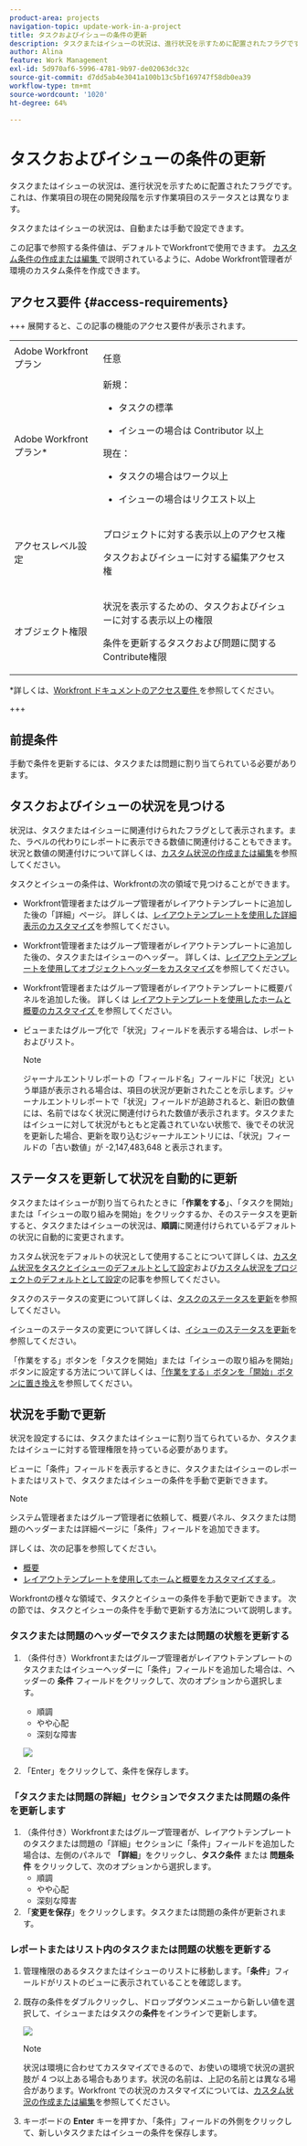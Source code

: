 ```yaml
---
product-area: projects
navigation-topic: update-work-in-a-project
title: タスクおよびイシューの条件の更新
description: タスクまたはイシューの状況は、進行状況を示すために配置されたフラグです。これは、作業項目の現在の開発段階を示す作業項目のステータスとは異なります。
author: Alina
feature: Work Management
exl-id: 5d970af6-5996-4781-9b97-de02063dc32c
source-git-commit: d7dd5ab4e3041a100b13c5bf169747f58db0ea39
workflow-type: tm+mt
source-wordcount: '1020'
ht-degree: 64%

---
```


# タスクおよびイシューの条件の更新

<!--Audited: 07/2024-->

<!--<span class="preview">The highlighted information on this page refers to functionality not yet generally available. It is available only in the Preview environment for all customers, or in the Production environment for customers who enabled fast releases.</span>

<span class="preview">For information about fast releases, see [Enable or disable fast releases for your organization](/help/quicksilver/administration-and-setup/set-up-workfront/configure-system-defaults/enable-fast-release-process.md).</span>

<span class="preview">For information about the current release, see [Third Quarter 2024 release overview](/help/quicksilver/product-announcements/product-releases/24-q3-release-activity/24-q3-release-overview.md).</span>-->

タスクまたはイシューの状況は、進行状況を示すために配置されたフラグです。これは、作業項目の現在の開発段階を示す作業項目のステータスとは異なります。

タスクまたはイシューの状況は、自動または手動で設定できます。

この記事で参照する条件値は、デフォルトでWorkfrontで使用できます。 [ カスタム条件の作成または編集 ](../../../administration-and-setup/customize-workfront/create-manage-custom-conditions/create-edit-custom-conditions.md) で説明されているように、Adobe Workfront管理者が環境のカスタム条件を作成できます。

## アクセス要件 {#access-requirements}

+++ 展開すると、この記事の機能のアクセス要件が表示されます。

<table style="table-layout:auto"> 
 <col> 
 <col> 
 <tbody> 
  <tr> 
   <td role="rowheader">Adobe Workfront プラン</td> 
   <td> <p>任意</p> </td> 
  </tr> 
  <tr> 
   <td role="rowheader">Adobe Workfront プラン*</td> 
   <td> 
   新規：
   <ul><li><p>タスクの標準</p></li>
   <li><p>イシューの場合は Contributor 以上</p></li></ul>
   現在：
   <ul><li><p>タスクの場合はワーク以上</p></li>
   <li><p>イシューの場合はリクエスト以上</p></li></ul>
    </td> 
  </tr> 
  <tr> 
   <td role="rowheader">アクセスレベル設定</td> 
   <td> <p>プロジェクトに対する表示以上のアクセス権</p> <p>タスクおよびイシューに対する編集アクセス権 </p></td> 
  </tr> 
  <tr> 
   <td role="rowheader">オブジェクト権限</td> 
   <td> <p>状況を表示するための、タスクおよびイシューに対する表示以上の権限</p>
   <p>条件を更新するタスクおよび問題に関するContribute権限</p>
  </td> 
  </tr> 
 </tbody> 
</table>

*詳しくは、[Workfront ドキュメントのアクセス要件 ](/help/quicksilver/administration-and-setup/add-users/access-levels-and-object-permissions/access-level-requirements-in-documentation.md) を参照してください。

+++

## 前提条件

手動で条件を更新するには、タスクまたは問題に割り当てられている必要があります。

## タスクおよびイシューの状況を見つける

状況は、タスクまたはイシューに関連付けられたフラグとして表示されます。また、ラベルの代わりにレポートに表示できる数値に関連付けることもできます。状況と数値の関連付けについて詳しくは、[カスタム状況の作成または編集](../../../administration-and-setup/customize-workfront/create-manage-custom-conditions/create-edit-custom-conditions.md)を参照してください。

タスクとイシューの条件は、Workfrontの次の領域で見つけることができます。

* Workfront管理者またはグループ管理者がレイアウトテンプレートに追加した後の「詳細」ページ。 詳しくは、[レイアウトテンプレートを使用した詳細表示のカスタマイズ](/help/quicksilver/administration-and-setup/customize-workfront/use-layout-templates/customize-details-view-layout-template.md)を参照してください。

* Workfront管理者またはグループ管理者がレイアウトテンプレートに追加した後の、タスクまたはイシューのヘッダー。 詳しくは、[レイアウトテンプレートを使用してオブジェクトヘッダーをカスタマイズ](/help/quicksilver/administration-and-setup/customize-workfront/use-layout-templates/customize-object-headers.md)を参照してください。

* Workfront管理者またはグループ管理者がレイアウトテンプレートに概要パネルを追加した後。 詳しくは [ レイアウトテンプレートを使用したホームと概要のカスタマイズ ](/help/quicksilver/administration-and-setup/customize-workfront/use-layout-templates/customize-home-summary-layout-template.md) を参照してください。

* ビューまたはグループ化で「状況」フィールドを表示する場合は、レポートおよびリスト。

  >[!NOTE]
  >
  >ジャーナルエントリレポートの「フィールド名」フィールドに「状況」という単語が表示される場合は、項目の状況が更新されたことを示します。ジャーナルエントリレポートで「状況」フィールドが追跡されると、新旧の数値には、名前ではなく状況に関連付けられた数値が表示されます。タスクまたはイシューに対して状況がもともと定義されていない状態で、後でその状況を更新した場合、更新を取り込むジャーナルエントリには、「状況」フィールドの「古い数値」が -2,147,483,648 と表示されます。

## ステータスを更新して状況を自動的に更新

タスクまたはイシューが割り当てられたときに「**作業をする**」、「タスクを開始」または「イシューの取り組みを開始」をクリックするか、そのステータスを更新すると、タスクまたはイシューの状況は、**順調**&#x200B;に関連付けられているデフォルトの状況に自動的に変更されます。

カスタム状況をデフォルトの状況として使用することについて詳しくは、[カスタム状況をタスクとイシューのデフォルトとして設定](../../../administration-and-setup/customize-workfront/create-manage-custom-conditions/set-custom-condition-default-tasks-issues.md)および[カスタム状況をプロジェクトのデフォルトとして設定](../../../administration-and-setup/customize-workfront/create-manage-custom-conditions/set-custom-condition-default-projects.md)の記事を参照してください。

タスクのステータスの変更について詳しくは、[タスクのステータスを更新](../../../manage-work/projects/updating-work-in-a-project/update-task-status.md)を参照してください。

イシューのステータスの変更について詳しくは、[イシューのステータスを更新](../../../manage-work/projects/updating-work-in-a-project/update-issue-status.md)を参照してください。

「作業をする」ボタンを「タスクを開始」または「イシューの取り組みを開始」ボタンに設定する方法について詳しくは、[「作業をする」ボタンを「開始」ボタンに置き換え](../../../people-teams-and-groups/create-and-manage-teams/work-on-it-button-to-start-button.md)を参照してください。

## 状況を手動で更新

状況を設定するには、タスクまたはイシューに割り当てられているか、タスクまたはイシューに対する管理権限を持っている必要があります。

ビューに「条件」フィールドを表示するときに、タスクまたはイシューのレポートまたはリストで、タスクまたはイシューの条件を手動で更新できます。

>[!NOTE]
>
>システム管理者またはグループ管理者に依頼して、概要パネル、タスクまたは問題のヘッダーまたは詳細ページに「条件」フィールドを追加できます。
>
>詳しくは、次の記事を参照してください。
>
>* [ 概要 ](/help/quicksilver/workfront-basics/the-new-workfront-experience/summary-overview.md)
>* [ レイアウトテンプレートを使用してホームと概要をカスタマイズする ](/help/quicksilver/administration-and-setup/customize-workfront/use-layout-templates/customize-home-summary-layout-template.md)。


<!--old Condition update - in the commenting stream: 
Updating the Condition of a task or issue differs depending on whether you are assigned to it or not:

* If you are using the legacy commenting experience, you can update the Condition in the Updates tab or in a list of tasks or issues if you are assigned to them. This is not supported in the new commenting experience. For information, see [New commenting experience](/help/quicksilver/product-announcements/betas/new-commenting-experience-beta/unified-commenting-experience.md). 
* You can update the Condition in a list of tasks or issues if you are not assigned to them, only if you have Manage permissions to them. In this case, you cannot update the Condition in the Update tab of the task or issue. -->

Workfrontの様々な領域で、タスクとイシューの条件を手動で更新できます。 次の節では、タスクとイシューの条件を手動で更新する方法について説明します。

### タスクまたは問題のヘッダーでタスクまたは問題の状態を更新する

1. （条件付き）Workfrontまたはグループ管理者がレイアウトテンプレートのタスクまたはイシューヘッダーに「条件」フィールドを追加した場合は、ヘッダーの **条件** フィールドをクリックして、次のオプションから選択します。
   * 順調
   * やや心配
   * 深刻な障害

   ![](assets/condition-in-task-header.png)
1. 「Enter」をクリックして、条件を保存します。

### 「タスクまたは問題の詳細」セクションでタスクまたは問題の条件を更新します

1. （条件付き）Workfrontまたはグループ管理者が、レイアウトテンプレートのタスクまたは問題の「詳細」セクションに「条件」フィールドを追加した場合は、左側のパネルで **「詳細**」をクリックし、**タスク条件** または **問題条件** をクリックして、次のオプションから選択します。
   * 順調
   * やや心配
   * 深刻な障害
1. 「**変更を保存**」をクリックします。タスクまたは問題の条件が更新されます。

### レポートまたはリスト内のタスクまたは問題の状態を更新する

1. 管理権限のあるタスクまたはイシューのリストに移動します。「**条件**」フィールドがリストのビューに表示されていることを確認します。

1. 既存の条件をダブルクリックし、ドロップダウンメニューから新しい値を選択して、イシューまたはタスクの&#x200B;**条件**&#x200B;をインラインで更新します。

   ![](assets/condition-drop-down-values-in-task-list.png)

   >[!NOTE]
   >
   >状況は環境に合わせてカスタマイズできるので、お使いの環境で状況の選択肢が 4 つ以上ある場合もあります。状況の名前は、上記の名前とは異なる場合があります。Workfront での状況のカスタマイズについては、[カスタム状況の作成または編集](../../../administration-and-setup/customize-workfront/create-manage-custom-conditions/create-edit-custom-conditions.md)を参照してください。


1. キーボードの **Enter** キーを押すか、「条件」フィールドの外側をクリックして、新しいタスクまたはイシューの条件を保存します。

<!--   
<li><p>(NOTE: drafted because I can't do this anymore)</p><p>If you have Manage permissions to the task or issue but are not assigned to it, perhaps as a project manager, add the <strong>Condition</strong> column to any view you use in a task or issue list, then set the <strong>Condition</strong> in inline edit and press Enter.</p><p><img src="assets/change-condition-in-list-view-350x142.png" style="width: 350;height: 142;"></p><p>For information about adding a column to a view, see <a href="../../../reports-and-dashboards/reports/reporting-elements/views-overview.md">Views overview in Adobe Workfront</a>.</p></li>   
     -->


